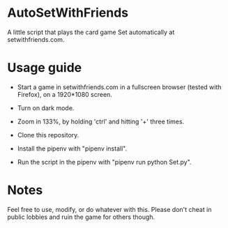 # AutoSetWithFriends
A little script that plays the card game Set automatically at setwithfriends.com.

# Usage guide
- Start a game in setwithfriends.com in a fullscreen browser (tested with Firefox), on a 1920*1080 screen.
- Turn on dark mode.
- Zoom in 133%, by holding 'ctrl' and hitting '+' three times.

- Clone this repository.
- Install the pipenv with "pipenv install".
- Run the script in the pipenv with "pipenv run python Set.py".

# Notes
Feel free to use, modify, or do whatever with this. Please don't cheat in public lobbies and ruin the game for others though.
